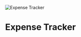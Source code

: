 ![Expense Tracker](https://github.com/shubham99bisht/Expos/blob/master/logo_black.png)

# Expense Tracker
